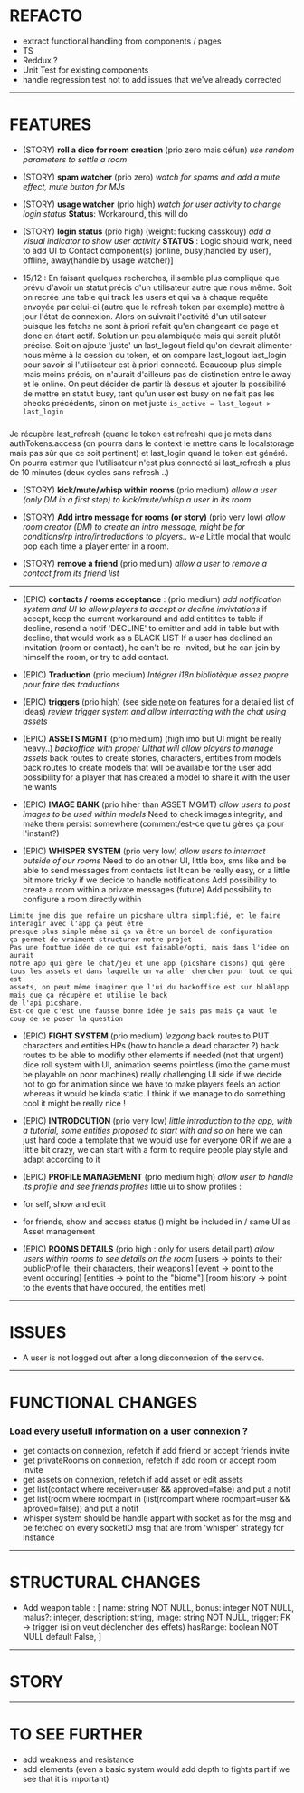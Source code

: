 # REFACTO
 - extract functional handling from components / pages
 - TS
 - Reddux ?
 - Unit Test for existing components
 - handle regression test not to add issues that we've already corrected
___

# FEATURES

 - (STORY) **roll a dice for room creation** (prio zero mais céfun)
*use random parameters to settle a room*

 - (STORY) **spam watcher** (prio zero)
*watch for spams and add a mute effect, mute button for MJs*

 - (STORY) **usage watcher** (prio high)
*watch for user activity to change login status*
**Status**: Workaround, this will do

 - (STORY) **login status** (prio high) (weight: fucking casskouy)
*add a visual indicator to show user activity*
**STATUS** : Logic should work, need to add UI to Contact component(s)
[online, busy(handled by user), offline, away(handle by usage watcher)] 
 - 15/12 : En faisant quelques recherches, il semble plus compliqué que prévu d'avoir un statut précis d'un utilisateur autre que nous même. Soit on recrée une table qui track les users et qui va à chaque requête envoyée par celui-ci (autre que le refresh token par exemple) mettre à jour l'état de connexion. Alors on suivrait l'activité d'un utilisateur puisque les fetchs ne sont à priori refait qu'en changeant de page et donc en étant actif. Solution un peu alambiquée mais qui serait plutôt précise.
 Soit on ajoute 'juste' un last_logout field qu'on devrait alimenter nous même à la cession du token, et on compare last_logout last_login pour savoir si l'utilisateur est à priori connecté. Beaucoup plus simple mais moins précis, on n'aurait d'ailleurs pas de distinction entre le away et le online. On peut décider de partir là dessus et ajouter la possibilité de mettre en statut busy, tant qu'un user est busy on ne fait pas les checks précédents, sinon on met juste 
 `is_active = last_logout > last_login`

  ### 
 Je récupère last_refresh (quand le token est refresh) que je mets dans authTokens.access (on pourra dans le context le mettre dans le localstorage mais pas sûr que ce soit pertinent) et last_login quand le token est généré. 
 On pourra estimer que l'utilisateur n'est plus connecté si last_refresh a plus de 10 minutes (deux cycles sans refresh ..)

 - (STORY) **kick/mute/whisp within rooms** (prio medium)
*allow a user (only DM in a first step) to kick/mute/whisp a user in its room*

 - (STORY) **Add intro message for rooms (or story)** (prio very low)
*allow room creator (DM) to create an intro message, might be for conditions/rp intro/introductions to players.. w-e*
Little modal that would pop each time a player enter in a room.

 - (STORY) **remove a friend** (prio medium)
*allow a user to remove a contact from its friend list*
___
 - (EPIC) **contacts / rooms acceptance** : (prio medium)
*add notification system and UI to allow players to accept or decline invivtations*
  if accept, keep the current workaround and add entitites to table
  if decline, resend a notif 'DECLINE' to emitter and add in table but with decline, that would work as a BLACK LIST
    If a user has declined an invitation (room or contact), he can't be re-invited, but he can join by himself the room, or try to add contact.

 - (EPIC) **Traduction** (prio medium)
 *Intégrer i18n bibliotèque assez propre pour faire des traductions*

 - (EPIC) **triggers** (prio high)
	(see [side note](features_dd.md) on features for a detailed list of ideas)
*review trigger system and allow interracting with the chat using assets*

 - (EPIC) **ASSETS MGMT** (prio medium) (high imo but UI might be really heavy..)
*backoffice with proper UIthat will allow players to manage assets*
  back routes to create stories, characters, entities from models
  back routes to create models that will be available for the user
    add possibility for a player that has created a model to share it with the user he wants

  - (EPIC) **IMAGE BANK** (prio hiher than ASSET MGMT)
*allow users to post images to be used within models*
  Need to check images integrity, and make them persist somewhere (comment/est-ce que tu gères ça pour l'instant?)

  - (EPIC) **WHISPER SYSTEM** (prio very low)
*allow users to interract outside of our rooms*
  Need to do an other UI, little box, sms like and be able to send messages from contacts list
    It can be really easy, or a little bit more tricky if we decide to handle notifications
  Add possibility to create a room within a private messages
  (future) Add possibility to configure a room directly within
```
Limite jme dis que refaire un picshare ultra simplifié, et le faire interagir avec l'app ça peut être
presque plus simple même si ça va être un bordel de configuration
ça permet de vraiment structurer notre projet
Pas une fouttue idée de ce qui est faisable/opti, mais dans l'idée on aurait
notre app qui gère le chat/jeu et une app (picshare disons) qui gère tous les assets et dans laquelle on va aller chercher pour tout ce qui est
assets, on peut même imaginer que l'ui du backoffice est sur blablapp mais que ça récupère et utilise le back
de l'api picshare.
Est-ce que c'est une fausse bonne idée je sais pas mais ça vaut le coup de se poser la question
```

  - (EPIC) **FIGHT SYSTEM** (prio medium)
*lezgong*
  back routes to PUT characters and entities HPs
    (how to handle a dead character ?) 
  back routes to be able to modifiy other elements if needed (not that urgent)
  dice roll system with UI, animation seems pointless (imo the game must be playable on poor machines)
    really challenging UI side if we decide not to go for animation since we have to make players feels
    an action whereas it would be kinda static. I think if we manage to do something cool it might be really nice !

 - (EPIC) **INTRODCUTION** (prio very low)
*little introduction to the app, with a tutorial, some entities proposed to start with and so on*
  here we can just hard code a template that we would use for everyone
  OR if we are a little bit crazy, we can start with a form to require people play style and adapt according to it

 - (EPIC) **PROFILE MANAGEMENT** (prio medium high)
*allow user to handle its profile and see friends profiles*
  little ui to show profiles : 
  - for self, show and edit
  - for friends, show and access status ()
  might be included in / same UI as Asset management

 - (EPIC) **ROOMS DETAILS** (prio high : only for users detail part)
*allow users within rooms to see details on the room*
 [users -> points to their publicProfile, their characters, their weapons]
 [event -> point to the event occuring]
 [entities -> point to the "biome"]
 [room history -> point to the events that have occured, the entities met]


___

# ISSUES
 * A user is not logged out after a long disconnexion of the service.
___

# FUNCTIONAL CHANGES

### Load every usefull information on a user connexion ?

 - get contacts on connexion, refetch if add friend or accept friends invite
 - get privateRooms on connexion, refetch if add room or accept room invite
 - get assets on connexion, refetch if add asset or edit assets
 - get list(contact where receiver=user && approved=false) and put a notif
 - get list(room where roompart in (list(roompart where roompart=user && aproved=false)) and put a notif
 - whisper system should be handle appart with socket as for the msg and be fetched on every socketIO msg that are from 'whisper' strategy for instance


___

# STRUCTURAL CHANGES
 * Add weapon table : [
	name: string NOT NULL,
	bonus: integer NOT NULL,
	malus?: integer,
	description: string,
	image: string NOT NULL,
	trigger: FK -> trigger (si on veut déclencher des effets)
	hasRange: boolean NOT NULL default False,
]
___

# STORY


___

# TO SEE FURTHER
 * add weakness and resistance
 * add elements (even a basic system would add depth to fights part if we see that it is important)
